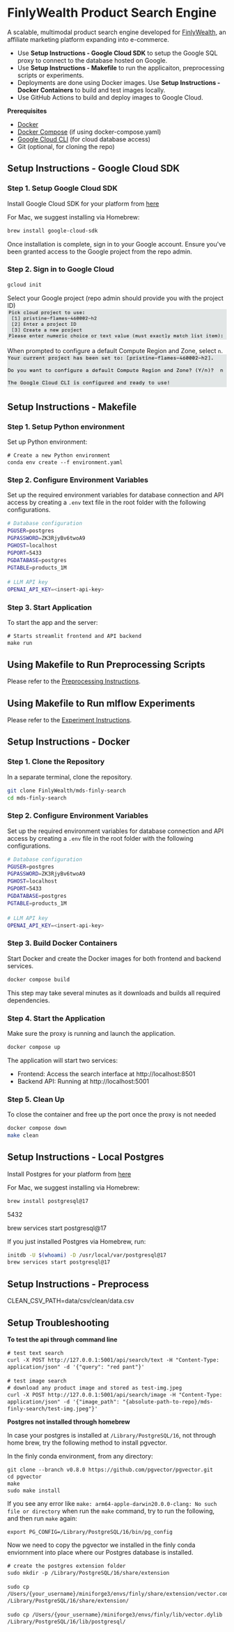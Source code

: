 # FinlyWealth Product Search Engine

A scalable, multimodal product search engine developed for [FinlyWealth](https://finlywealth.com/), an affiliate marketing platform expanding into e-commerce.

- Use **Setup Instructions - Google Cloud SDK** to setup the Google SQL proxy to connect to the database hosted on Google. 
- Use **Setup Instructions - Makefile** to run the applicaiton, preprocessing scripts or experiments. 
- Deployments are done using Docker images. Use **Setup Instructions - Docker Containers** to build and test images locally.
- Use GitHub Actions to build and deploy images to Google Cloud.

**Prerequisites**
- [Docker](https://docs.docker.com/get-docker/)
- [Docker Compose](https://docs.docker.com/compose/install/) (if using docker-compose.yaml)
- [Google Cloud CLI](https://cloud.google.com/sdk/docs/install-sdk) (for cloud database access)
- Git (optional, for cloning the repo)

## Setup Instructions - Google Cloud SDK

### Step 1. Setup Google Cloud SDK

Install Google Cloud SDK for your platform from [here](https://cloud.google.com/sdk/docs/install-sdk)

For Mac, we suggest installing via Homebrew:

```bash
brew install google-cloud-sdk
```

Once installation is complete, sign in to your Google account. Ensure you've been granted access to the Google project from the repo admin. 

### Step 2. Sign in to Google Cloud
```bash
gcloud init
```

Select your Google project (repo admin should provide you with the project ID)
![google-project](./img/google-project.png)

When prompted to configure a default Compute Region and Zone, select `n`. 
![region-zone](./img/region-zone.png)

## Setup Instructions - Makefile

### Step 1. Setup Python environment

Set up Python environment:

```{bash}
# Create a new Python environment
conda env create --f environment.yaml
```

### Step 2. Configure Environment Variables
Set up the required environment variables for database connection and API access by creating a `.env` text file in the root folder with the following configurations.

```bash
# Database configuration
PGUSER=postgres
PGPASSWORD=ZK3RjyBv6twoA9
PGHOST=localhost
PGPORT=5433
PGDATABASE=postgres
PGTABLE=products_1M

# LLM API key
OPENAI_API_KEY=<insert-api-key>
```

### Step 3. Start Application
To start the app and the server:

```{bash}
# Starts streamlit frontend and API backend
make run
```

## Using Makefile to Run Preprocessing Scripts
Please refer to the [Preprocessing Instructions](src/preprocess/README.md).

## Using Makefile to Run mlflow Experiments
Please refer to the [Experiment Instructions](experiments/README.md).

## Setup Instructions - Docker

### Step 1. Clone the Repository
In a separate terminal, clone the repository.

```bash
git clone FinlyWealth/mds-finly-search
cd mds-finly-search
```

### Step 2. Configure Environment Variables
Set up the required environment variables for database connection and API access by creating a `.env` file in the root folder with the following configurations.

```bash
# Database configuration
PGUSER=postgres
PGPASSWORD=ZK3RjyBv6twoA9
PGHOST=localhost
PGPORT=5433
PGDATABASE=postgres
PGTABLE=products_1M

# LLM API key
OPENAI_API_KEY=<insert-api-key>
```

### Step 3. Build Docker Containers
Start Docker and create the Docker images for both frontend and backend services.

```bash
docker compose build
```
This step may take several minutes as it downloads and builds all required dependencies.

### Step 4. Start the Application
Make sure the proxy is running and launch the application.

```bash
docker compose up
```

The application will start two services:
- Frontend: Access the search interface at http://localhost:8501
- Backend API: Running at http://localhost:5001

### Step 5. Clean Up
To close the container and free up the port once the proxy is not needed
```bash
docker compose down
make clean
``` 

## Setup Instructions - Local Postgres

Install Postgres for your platform from [here](https://www.postgresql.org)

For Mac, we suggest installing via Homebrew:

```bash
brew install postgresql@17
```

5432

brew services start postgresql@17

If you just installed Postgres via Homebrew, run:

```bash
initdb -U $(whoami) -D /usr/local/var/postgresql@17
brew services start postgresql@17
```
## Setup Instructions - Preprocess

CLEAN_CSV_PATH=data/csv/clean/data.csv


## Setup Troubleshooting

**To test the api through command line**

```{bash}
# test text search
curl -X POST http://127.0.0.1:5001/api/search/text -H "Content-Type: application/json" -d '{"query": "red pant"}'

# test image search
# download any product image and stored as test-img.jpeg
curl -X POST http://127.0.0.1:5001/api/search/image -H "Content-Type: application/json" -d '{"image_path": "{absolute-path-to-repo}/mds-finly-search/test-img.jpeg"}'
```

**Postgres not installed through homebrew**

In case your postgres is installed at `/Library/PostgreSQL/16`, not through home brew, try the following method to install pgvector.

In the finly conda environment, from any directory:

```{bash}
git clone --branch v0.8.0 https://github.com/pgvector/pgvector.git
cd pgvector
make
sudo make install
```

If you see any error like `make: arm64-apple-darwin20.0.0-clang: No such file or directory` when run the `make` command, try to run the following, and then run `make` again:

```{bash}
export PG_CONFIG=/Library/PostgreSQL/16/bin/pg_config
```

Now we need to copy the pgvector we installed in the finly conda enviornment into place where our Postgres database is installed.

```{bash}
# create the postgres extension folder
sudo mkdir -p /Library/PostgreSQL/16/share/extension

sudo cp /Users/{your_username}/miniforge3/envs/finly/share/extension/vector.control /Library/PostgreSQL/16/share/extension/

sudo cp /Users/{your_username}/miniforge3/envs/finly/lib/vector.dylib /Library/PostgreSQL/16/lib/postgresql/
```